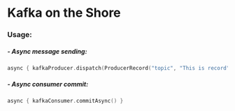 # Kafka on the Shore

### Usage:
##### - Async message sending: 
```kotlin
async { kafkaProducer.dispatch(ProducerRecord("topic", "This is record")) }
```

##### - Async consumer commit: 
```kotlin
async { kafkaConsumer.commitAsync() }
```
